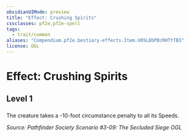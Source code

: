 ```yaml
---
obsidianUIMode: preview
title: "Effect: Crushing Spirits"
cssclasses: pf2e,pf2e-spell
tags:
  - trait/common
aliases: "Compendium.pf2e.bestiary-effects.Item.U05L8bPBcRHTtTB3"
license: OGL
---
```

# Effect: Crushing Spirits
## Level 1
### 






The creature takes a -10-foot circumstance penalty to all its Speeds.

*Source: Pathfinder Society Scenario #3-09: The Secluded Siege*
*OGL*